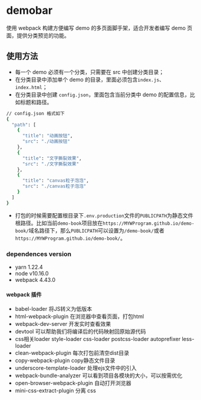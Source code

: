 # demobar

使用 webpack 构建方便编写 demo 的多页面脚手架，适合开发者编写 demo 页面，提供分类预览的功能。

## 使用方法

- 每一个 demo 必须有一个分类，只需要在 src 中创建分类目录；
- 在分类目录中添加单个 demo 的目录，里面必须包含`index.js`、`index.html`；
- 在分类目录中创建 `config.json`，里面包含当前分类中 demo 的配置信息，比如标题和路径。

```bash
// config.json 格式如下
{
  "path": [
    {
      "title": "动画按钮",
      "src": "./动画按钮"
    },
    {
      "title": "文字撕裂效果",
      "src": "./文字撕裂效果"
    },
    {
      "title": "canvas粒子泡泡",
      "src": "./canvas粒子泡泡"
    }
  ]
}
```

- 打包的时候需要配置根目录下`.env.production`文件的`PUBLICPATH`为静态文件根路径。比如当前`demo-book`项目放在`https://MYWProgram.github.io/demo-book/`域名路径下，那么`PUBLICPATH`可以设置为`/demo-book/`或者`https://MYWProgram.github.io/demo-book/`。

### dependences version

- yarn 1.22.4
- node v10.16.0
- webpack 4.43.0

#### webpack 插件

- babel-loader 将JS转义为低版本
- html-webpack-plugin 在浏览器中查看页面，打包html
- webpack-dev-server 开发实时查看效果
- devtool 可以帮助我们将编译后的代码映射回原始源代码
- css相关loader style-loader css-loader postcss-loader autoprefixer less-loader
- clean-webpack-plugin 每次打包前清空dist目录
- copy-webpack-plugin copy静态文件目录
- underscore-template-loader 处理ejs文件中的引入
- webpack-bundle-analyzer 可以看到项目各模块的大小，可以按需优化
- open-browser-webpack-plugin 自动打开浏览器
- mini-css-extract-plugin 分离 css
